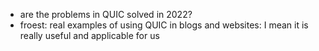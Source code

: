 
- are the problems in QUIC solved in 2022? 
- froest: real examples of using QUIC in blogs and websites: I mean it is really useful and applicable for us
